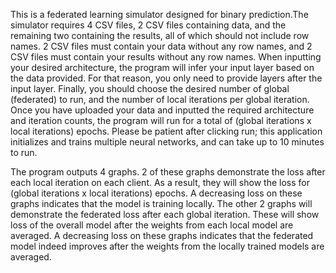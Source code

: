 This is a federated learning simulator designed for binary prediction.The simulator requires 4 CSV files, 2 CSV files containing data, and the remaining two containing the results, all of which should not include row names. 2 CSV files must contain your data without any row names, and 2 CSV files must contain your results without any row names. When inputting your desired architecture, the program will infer your input layer based on the data provided. For that reason, you only need to provide layers after the input layer. Finally, you should choose the desired number of global (federated) to run, and the number of local iterations per global iteration. Once you have uploaded your data and inputted the required architecture and iteration counts, the program will run for a total of (global iterations x local iterations) epochs. Please be patient after clicking run; this application initializes and trains multiple neural networks, and can take up to 10 minutes to run.

The program outputs 4 graphs. 2 of these graphs demonstrate the loss after each local iteration on each client. As a result, they will show the loss for (global iterations x local iterations) epochs. A decreasing loss on these graphs indicates that the model is training locally. The other 2 graphs will demonstrate the federated loss after each global iteration. These will show loss of the overall model after the weights from each local model are averaged. A decreasing loss on these graphs indicates that the federated model indeed improves after the weights from the locally trained models are averaged.
